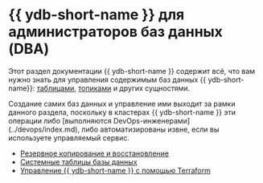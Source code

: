# {{ ydb-short-name }} для администраторов баз данных (DBA)

Этот раздел документации {{ ydb-short-name }} содержит всё, что вам нужно знать для управления содержимым баз данных {{ ydb-short-name}}: [таблицами](../concepts/datamodel/table.md), [топиками](../concepts/topic.md) и других сущностями.

Создание самих баз данных и управление ими выходит за рамки данного раздела, поскольку в кластерах {{ ydb-short-name }} эти операции либо [выполняются DevOps-инженерами] (../devops/index.md), либо автоматизированы извне, если вы используете управляемый сервис.

- [Резервное копирование и восстановление](backup-and-recovery.md)
- [Системные таблицы базы данных](system-views.md)
- [Управление {{ ydb-short-name }} с помощью Terraform](terraform.md)